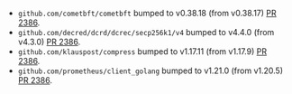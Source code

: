 * `github.com/cometbft/cometbft` bumped to v0.38.18 (from v0.38.17) [PR 2386](https://github.com/provenance-io/provenance/pull/2386).
* `github.com/decred/dcrd/dcrec/secp256k1/v4` bumped to v4.4.0 (from v4.3.0) [PR 2386](https://github.com/provenance-io/provenance/pull/2386).
* `github.com/klauspost/compress` bumped to v1.17.11 (from v1.17.9) [PR 2386](https://github.com/provenance-io/provenance/pull/2386).
* `github.com/prometheus/client_golang` bumped to v1.21.0 (from v1.20.5) [PR 2386](https://github.com/provenance-io/provenance/pull/2386).
